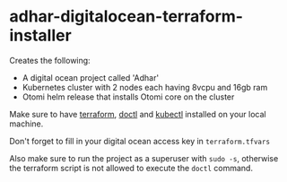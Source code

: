 # adhar-digitalocean-terraform-installer

Creates the following:

- A digital ocean project called 'Adhar'
- Kubernetes cluster with 2 nodes each having 8vcpu and 16gb ram
- Otomi helm release that installs Otomi core on the cluster

Make sure to have [terraform](https://developer.hashicorp.com/terraform/tutorials/aws-get-started/install-cli), [doctl](https://docs.digitalocean.com/reference/doctl/how-to/install/) and [kubectl](https://kubernetes.io/docs/tasks/tools/) installed on your local machine.

Don't forget to fill in your digital ocean access key in `terraform.tfvars`

Also make sure to run the project as a superuser with `sudo -s`, otherwise the terraform script is not allowed to execute the `doctl` command.
